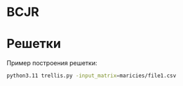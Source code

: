 # BCJR
# Решетки

Пример построения решетки:

``` bash
python3.11 trellis.py -input_matrix=maricies/file1.csv
```
